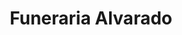 ---
title: "Funeraria Alvarado"
url: /ciudad-de-panama/funeraria-alvarado/
shop: directores de funerarias
---